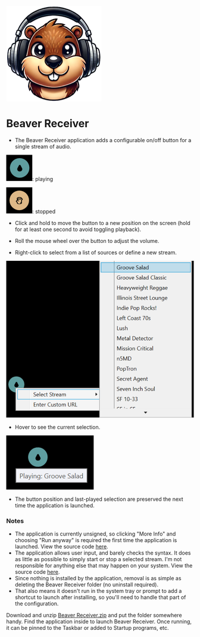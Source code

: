 ![icon](/Windows/images/256.png)

# Beaver Receiver

* The Beaver Receiver application adds a configurable on/off button for a single stream of audio.

![streaming.png](images/streaming.png): playing

![stopped.png](images/stopped.png): stopped

* Click and hold to move the button to a new position on the screen (hold for at least one second to avoid toggling playback).

* Roll the mouse wheel over the button to adjust the volume.

* Right-click to select from a list of sources or define a new stream.

![context_menu.png](images/context_menu.png)

* Hover to see the current selection.

![hover.png](images/hover.png)

* The button position and last-played selection are preserved the next time the application is launched.

### Notes 

* The application is currently unsigned, so clicking "More Info" and choosing "Run anyway" is required the first time the application is launched. View the source code [here](Source).
* The application allows user input, and barely checks the syntax. It does as little as possible to simply start or stop a selected stream. I'm not responsible for anything else that may happen on your system. View the source code [here](Source).
* Since nothing is installed by the application, removal is as simple as deleting the Beaver Receiver folder (no uninstall required).
* That also means it doesn't run in the system tray or prompt to add a shortcut to launch after installing, so you'll need to handle that part of the configuration.
 
Download and unzip [Beaver Receiver.zip](/Windows/Application/Beaver%20Receiver.zip) and put the folder somewhere handy. Find the application inside to launch Beaver Receiver. Once running, it can be pinned to the Taskbar or added to Startup programs, etc.
